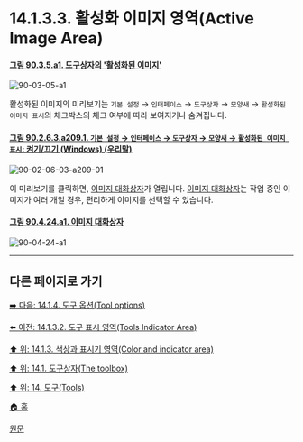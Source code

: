 # 14.1.3.3. 활성화 이미지 영역(Active Image Area)

<a id="90-03-05-a1"></a>

#### [그림 90.3.5.a1. 도구상자의 '활성화된 이미지'](./90-03-05-active_image.md#90-03-05-a1)
![90-03-05-a1](https://github.com/wonder13662/gimp/assets/15767104/4c133414-8d70-422d-86ab-fdda83f0eaa8)

활성화된 이미지의 미리보기는 `기본 설정` → `인터페이스` → `도구상자` → `모양새` → `활성화된 이미지 표시`의 체크박스의 체크 여부에 
따라 보여지거나 숨겨집니다.

<a id="90-02-06-03-a209-01"></a>

#### [그림 90.2.6.3.a209.1. `기본 설정` → `인터페이스` → `도구상자` → `모양새` → `활성화된 이미지 표시`: 켜기/끄기 (Windows) (우리말)](./90-02-06-03-toolbox.md#90-02-06-03-a209-01)
![90-02-06-03-a209-01](https://github.com/wonder13662/gimp/assets/15767104/df6a9baa-c298-47f5-9431-f852e6b404d6)

이 미리보기를 클릭하면, [이미지 대화상자](./15-04-02-images-dialog.md)가 열립니다. [이미지 대화상자](./15-04-02-images-dialog.md)는 작업 중인 이미지가 여러 개일 경우, 편리하게 이미지를 선택할 수 있습니다.

<a id="90-04-24-a1"></a>

#### [그림 90.4.24.a1. 이미지 대화상자](./90-04-24-images.md#90-04-24-a1)
![90-04-24-a1](https://github.com/wonder13662/gimp/assets/15767104/42ccde4a-032f-4652-ab9c-5d777e7ea583)

***

## 다른 페이지로 가기

[➡️ 다음: 14.1.4. 도구 옵션(Tool options)](./14-01-04-00-tool-options.md)

[⬅️ 이전: 14.1.3.2. 도구 표시 영역(Tools Indicator Area)](./14-01-03-02-tools_indicator_area.md)

[⬆️ 위: 14.1.3. 색상과 표시기 영역(Color and indicator area)](./14-01-03-00-color-and-indicator-area.md)

[⬆️ 위: 14.1. 도구상자(The toolbox)](./14-01-00-the-toolbox.md)

[⬆️ 위: 14. 도구(Tools)](./14-00-tools.md)

[🏠 홈](./00-home.md)

[원문](https://docs.gimp.org/2.10/ko/gimp-tools.html#gimp-toolbox-image-area)
